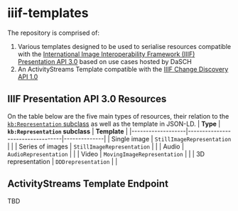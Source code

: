 # iiif-templates
The repository is comprised of:
1. Various templates designed to be used to serialise resources compatible with the [International Image Interoperability Framework (IIIF) Presentation API 3.0](https://iiif.io/api/presentation/3.0/) based on use cases hosted by DaSCH
2. An ActivityStreams Template compatible with the [IIIF Change Discovery API 1.0](https://iiif.io/api/discovery/1.0/)

## IIIF Presentation API 3.0 Resources 
On the table below are the five main types of resources, their relation to the [`kb:Representation` subclass](https://docs-api.dasch.swiss/02-knora-ontologies/knora-base/#representations) as well as the template in JSON-LD.
| **Type**          | **`kb:Representation` subclass** | **Template** |
|-------------------|----------------------------------|--------------|
| Single image      | `StillImageRepresentation`         |              |
| Series of images  | `StillImageRepresentation`         |              |
| Audio             | `AudioRepresentation`              |              |
| Video             | `MovingImageRepresentation`        |              |
| 3D representation | `DDDrepresentation`                |              |

## ActivityStreams Template Endpoint
TBD
